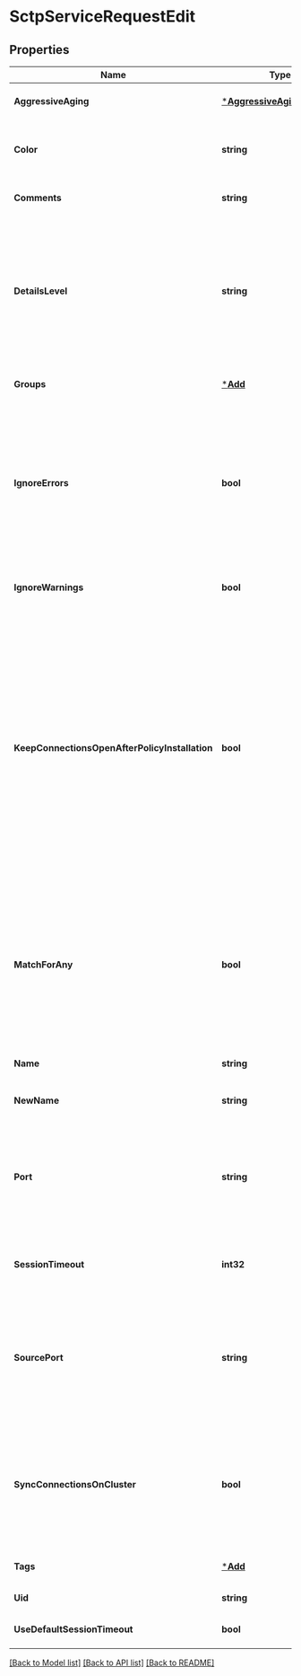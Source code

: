 # SctpServiceRequestEdit

## Properties
Name | Type | Description | Notes
------------ | ------------- | ------------- | -------------
**AggressiveAging** | [***AggressiveAgingRequest**](AggressiveAgingRequest.md) |  | [optional] [default to null]
**Color** | **string** | Color of the object. Should be one of existing colors. | [optional] [default to null]
**Comments** | **string** | Comments string. | [optional] [default to null]
**DetailsLevel** | **string** | The level of detail for some of the fields in the response can vary from showing only the UID value of the object to a fully detailed representation of the object. | [optional] [default to null]
**Groups** | [***Add**](add.md) |  | [optional] [default to null]
**IgnoreErrors** | **bool** | Apply changes ignoring errors. You won&#39;t be able to publish such a changes. If ignore-warnings flag was omitted - warnings will also be ignored. | [optional] [default to null]
**IgnoreWarnings** | **bool** | Apply changes ignoring warnings. | [optional] [default to null]
**KeepConnectionsOpenAfterPolicyInstallation** | **bool** | Keep connections open after policy has been installed even if they are not allowed under the new policy. This overrides the settings in the Connection Persistence page. If you change this property, the change will not affect open connections, but only future connections. | [optional] [default to null]
**MatchForAny** | **bool** | Indicates whether this service is used when &#39;Any&#39; is set as the rule&#39;s service and there are several service objects with the same source port and protocol. | [optional] [default to null]
**Name** | **string** | Object name. | [optional] [default to null]
**NewName** | **string** | New name of the object. | [optional] [default to null]
**Port** | **string** | Port number. To specify a port range add a hyphen between the lowest and the highest port numbers, for example 44-45. | [optional] [default to null]
**SessionTimeout** | **int32** | Time (in seconds) before the session times out. | [optional] [default to null]
**SourcePort** | **string** | Source port number. To specify a port range add a hyphen between the lowest and the highest port numbers, for example 44-45. | [optional] [default to null]
**SyncConnectionsOnCluster** | **bool** | Enables state-synchronized High Availability or Load Sharing on a ClusterXL or OPSEC-certified cluster. | [optional] [default to null]
**Tags** | [***Add**](add.md) |  | [optional] [default to null]
**Uid** | **string** | Object unique identifier. | [default to null]
**UseDefaultSessionTimeout** | **bool** | Use default virtual session timeout. | [optional] [default to null]

[[Back to Model list]](../README.md#documentation-for-models) [[Back to API list]](../README.md#documentation-for-api-endpoints) [[Back to README]](../README.md)



